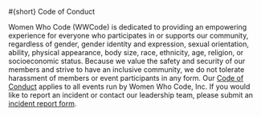 #{short} Code of Conduct

Women Who Code (WWCode) is dedicated to providing an empowering experience for everyone who participates in or supports our community, regardless of gender, gender identity and expression, sexual orientation, ability, physical appearance, body size, race, ethnicity, age, religion, or socioeconomic status. Because we value the safety and security of our members and strive to have an inclusive community, we do not tolerate harassment of members or event participants in any form. Our [Code of Conduct](https://github.com/WomenWhoCode/guidelines-resources/blob/master/code_of_conduct.md) applies to all events run by Women Who Code, Inc. If you would like to report an incident or contact our leadership team, please submit an [incident report form](https://docs.google.com/forms/d/1NuBY_E2DcuJx2wtKFXyS5ZY5zZlql4jcZJqsf0sAs-0/viewform). 
